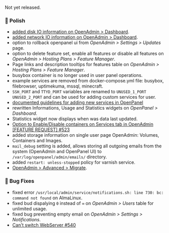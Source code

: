 Not yet released.

### 💅 Polish
- [added disk IO information on OpenAdmin > Dashboard](https://i.postimg.cc/LHnNj8kV/2025-06-25-18-11.png).
- [added network IO information on OpenAdmin > Dashboard](https://i.postimg.cc/74cY3t41/2025-06-25-18-12.png).
- option to rollback openpanel ui from *OpenAdmin > Settings > Updates* page.
- option to delete feature set, enable all features or disable all features on *OpenAdmin > Hosting Plans > Feature Manager*.
- Page links and description tooltips for features table on *OpenAdmin > Hosting Plans > Feature Manager*.
- busybox container is no longer used in user panel operations.
- example services are removed from docker-compose.yml file: busybox, filebrowser, uptimekuma, mssql, minecraft.
- `SSH_PORT` and `TTYD_PORT` variables are renamed to `UNUSED_1_PORT` `UNUSED_2_PORT` and can be used for adding custom services for user.
- [documented guidelines for adding new services in OpenPanel](https://dev.openpanel.com/images/)
- rewritten Informations, Usage and Statistics widgets on *OpenPanel > Dashboard*.
- Statistics widget now displays when was data last updated.
- [Option to Enable/Disable containers on Services tab in OpenAdmin [FEATURE REQUEST] #523](https://github.com/stefanpejcic/OpenPanel/issues/523)
- added storage information on single user page OpenAdmin: Volumes, Containers and Images.
- `mail_debug` setting is added, allows storing all outgoing emails from the system (OpenAdmin and OpenPanel UI) to `/var/log/openpanel/admin/emails/` directory.
- added `restart: unless-stopped` policy for varnish service.
- [OpenAdmin > Advanced > Migrate](https://pcx3.com/openpanel/migrating-openpanel-from-one-server-to-another/).

### 🐛 Bug Fixes
- fixed error `/usr/local/admin/service/notifications.sh: line 730: bc: command not found` on AlmaLinux.
- fixed bud dispalying `0` instead of `∞` on *OpenAdmin > Users* table for unlimited usage.
- fixed bug preventing empty email on *OpenAdmin > Settings > Notifications*.
- [Can't switch WebServer #540](https://github.com/stefanpejcic/OpenPanel/issues/540)

